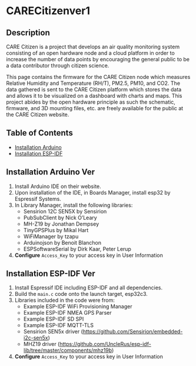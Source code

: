 # CARECitizenver1

## Description
CARE Citizen is a project that develops an air quality monitoring system consisting of an open hardware node and a cloud platform in order to increase the number of data points by encouraging the general public to be a data contributor through citizen science. 

This page contains the firmware for the CARE Citizen node which measures Relative Humidity and Temperature (RH/T), PM2.5, PM10, and CO2. The data gathered is sent to the CARE Citizen platform which stores the data and allows it to be visualized on a dashboard with charts and maps. This project abides by the open hardware principle as such the schematic, firmware, and 3D mounting files, etc. are freely available for the public at the CARE Citizen website.

## Table of Contents
- [Installation Arduino](#installation-arduino-ver)
- [Installation ESP-IDF](#installation-esp-idf-ver)


## Installation Arduino Ver

1. Install Arduino IDE on their website.
2. Upon installation of the IDE, in Boards Manager, install esp32 by Espressif Systems.
3. In Library Manager, install the following libraries:
   - Sensirion 12C SEN5X by Sensirion
   - PubSubClient by Nick O’Leary
   - MH-Z19 by Jonathan Dempsey
   - TinyGPSPlus by Mikal Hart
   - WiFiManager by tzapu
   - Arduinojson by Benoit Blanchon
   - ESPSoftwareSerial by Dirk Kaar, Peter Lerup
4. **Configure** ```Access_Key``` to your access key in User Information

## Installation ESP-IDF Ver
1. Install Espressif IDE including ESP-IDF and all dependencies.
2. Build the ```main.c``` code onto the launch target, esp32c3.
3. Libraries included in the code were from:
   - Example ESP-IDF WiFi Provisioning Manager
   - Example ESP-IDF NMEA GPS Parser
   - Example ESP-IDF SD SPI
   - Example ESP-IDF MQTT-TLS
   - Sensirion SEN5x driver (https://github.com/Sensirion/embedded-i2c-sen5x)
   - MHZ19 driver (https://github.com/UncleRus/esp-idf-lib/tree/master/components/mhz19b)
4. **Configure** ```Access_Key``` to your access key in User Information

